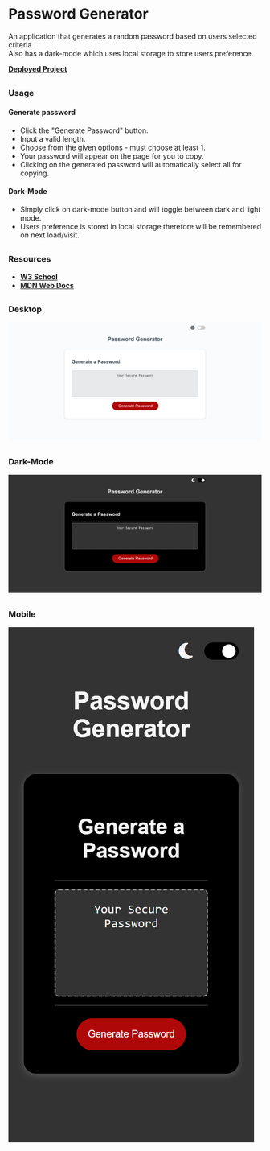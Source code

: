 # Password Generator

An application that generates a random password based on users selected criteria.  
Also has a dark-mode which uses local storage to store users preference.

[**Deployed Project**](https://sebzg.github.io/Password-Generator/)

##

### Usage

#### Generate password

- Click the "Generate Password" button.
- Input a valid length.
- Choose from the given options - must choose at least 1.
- Your password will appear on the page for you to copy.
- Clicking on the generated password will automatically select all for copying.

#### Dark-Mode

- Simply click on dark-mode button and will toggle between dark and light mode.
- Users preference is stored in local storage therefore will be remembered on next load/visit.

##

### Resources

- [**W3 School**](https://www.w3schools.com/)
- [**MDN Web Docs**](https://developer.mozilla.org/)

##

### Desktop

![Desktop](images/Password-Generator-Desktop.png)

##

### Dark-Mode

![Desktop](images/Password-Generator-Desktop-dark-mode.png)

##

### Mobile

![Desktop](images/Password-Generator-Mobile.png)
